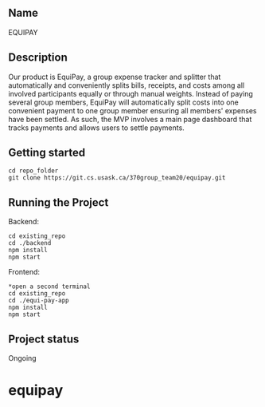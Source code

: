 ## Name
EQUIPAY

## Description
Our product is EquiPay, a group expense tracker and splitter that automatically and conveniently splits bills, receipts, and costs among all involved participants equally or through manual weights. Instead of paying several group members, EquiPay will automatically split costs into one convenient payment to one group member ensuring all members' expenses have been settled. As such, the MVP involves a main page dashboard that tracks payments and allows users to settle payments.


## Getting started
```
cd repo_folder
git clone https://git.cs.usask.ca/370group_team20/equipay.git
```

## Running the Project
Backend:
```
cd existing_repo
cd ./backend
npm install
npm start
```

Frontend:
```
*open a second terminal
cd existing_repo
cd ./equi-pay-app
npm install
npm start
```

## Project status
Ongoing
# equipay
